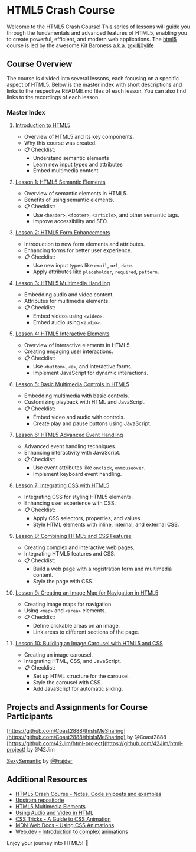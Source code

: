 # HTML5 Crash Course

Welcome to the HTML5 Crash Course! This series of lessons will guide you through the fundamentals and advanced features of HTML5, enabling you to create powerful, efficient, and modern web applications. The [html5](https://github.com/klllj0ylife/html5) course is led by the awesome Kit Baroness a.k.a. [@klllj0ylife](https://github.com/klllj0ylife)

## Course Overview

The course is divided into several lessons, each focusing on a specific aspect of HTML5. Below is the master index with short descriptions and links to the respective README.md files of each lesson. You can also find links to the recordings of each lesson.

### Master Index

1. [Introduction to HTML5](./Intro/README.md)
   - Overview of HTML5 and its key components.
   - Why this course was created.
   - 📋 Checklist:
     - Understand semantic elements
     - Learn new input types and attributes
     - Embed multimedia content

2. [Lesson 1: HTML5 Semantic Elements](./Lesson1/README.md) 
   - Overview of semantic elements in HTML5.
   - Benefits of using semantic elements.
   - 📋 Checklist:
     - Use `<header>`, `<footer>`, `<article>`, and other semantic tags.
     - Improve accessibility and SEO.

3. [Lesson 2: HTML5 Form Enhancements](./Lesson2/README.md) 
   - Introduction to new form elements and attributes.
   - Enhancing forms for better user experience.
   - 📋 Checklist:
     - Use new input types like `email`, `url`, `date`.
     - Apply attributes like `placeholder`, `required`, `pattern`.

4. [Lesson 3: HTML5 Multimedia Handling](./Lesson3/README.md)
   - Embedding audio and video content.
   - Attributes for multimedia elements.
   - 📋 Checklist:
     - Embed videos using `<video>`.
     - Embed audio using `<audio>`.

5. [Lesson 4: HTML5 Interactive Elements](./Lesson4/README.md) 
   - Overview of interactive elements in HTML5.
   - Creating engaging user interactions.
   - 📋 Checklist:
     - Use `<button>`, `<a>`, and interactive forms.
     - Implement JavaScript for dynamic interactions.

6. [Lesson 5: Basic Multimedia Controls in HTML5](./Lesson5/README.md) 
   - Embedding multimedia with basic controls.
   - Customizing playback with HTML and JavaScript.
   - 📋 Checklist:
     - Embed video and audio with controls.
     - Create play and pause buttons using JavaScript.

7. [Lesson 6: HTML5 Advanced Event Handling](./Lesson6/README.md) 
   - Advanced event handling techniques.
   - Enhancing interactivity with JavaScript.
   - 📋 Checklist:
     - Use event attributes like `onclick`, `onmouseover`.
     - Implement keyboard event handling.

8. [Lesson 7: Integrating CSS with HTML5](./Lesson7/README.md)
   - Integrating CSS for styling HTML5 elements.
   - Enhancing user experience with CSS.
   - 📋 Checklist:
     - Apply CSS selectors, properties, and values.
     - Style HTML elements with inline, internal, and external CSS.

9. [Lesson 8: Combining HTML5 and CSS Features](./Lesson8/README.md)
   - Creating complex and interactive web pages.
   - Integrating HTML5 features and CSS.
   - 📋 Checklist:
     - Build a web page with a registration form and multimedia content.
     - Style the page with CSS.

10. [Lesson 9: Creating an Image Map for Navigation in HTML5](./Lesson9/README.md)
    - Creating image maps for navigation.
    - Using `<map>` and `<area>` elements.
    - 📋 Checklist:
      - Define clickable areas on an image.
      - Link areas to different sections of the page.

11. [Lesson 10: Building an Image Carousel with HTML5 and CSS](./Lesson10/README.md)
    - Creating an image carousel.
    - Integrating HTML, CSS, and JavaScript.
    - 📋 Checklist:
      - Set up HTML structure for the carousel.
      - Style the carousel with CSS.
      - Add JavaScript for automatic sliding.

## Projects and Assignments for Course Participants

[https://github.com/Coast2888/thisIsMeSharing](https://github.com/Coast2888/thisIsMeSharing) by @Coast2888
[https://github.com/42Jim/html-project](https://github.com/42Jim/html-project) by @42Jim


[SexySemantic](https://github.com/Frajder/SexySemantic) by [@Frajder](https://github.com/Frajder)

## Additional Resources

- [HTML5 Crash Course - Notes, Code snippets and examples](https://gist.github.com/Frajder/3b546b5bf5a1b4c3abebeace8946d8b5)
- [Upstram repositorie](https://github.com/klllj0ylife/html5)
- [HTML5 Multimedia Elements](https://developer.mozilla.org/en-US/docs/Web/HTML/Element/video)
- [Using Audio and Video in HTML](https://www.w3schools.com/html/html5_video.asp)
- [CSS Tricks - A Guide to CSS Animation](https://css-tricks.com/almanac/properties/a/animation/)
- [MDN Web Docs - Using CSS Animations](https://developer.mozilla.org/en-US/docs/Web/CSS/CSS_Animations/Using_CSS_animations)
- [Web.dev - Introduction to complex animations](https://web.dev/animation/)

Enjoy your journey into HTML5! 🎉
